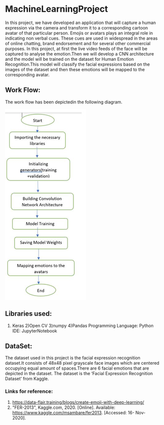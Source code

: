 # MachineLearningProject

In this project, we have developed an application that will capture a human expression via the camera and transform it to a corresponding cartoon avatar of that particular person. Emojis or avatars plays  an integral role in indicating non verbal cues. These cues are used in widespread in the areas of online chatting, brand endorsement and for several other commercial purposes. In this project, at first the live video feeds of the face will be captured to analyse the emotion.Then we will develop a CNN architecture and the model will be trained on the dataset for Human Emotion Recognition.This model will classify the facial expressions based on the images of the dataset and then these emotions will be mapped to the corresponding avatar.

## Work Flow:

The work flow has been depictedin the following diagram.

![workflow](workflow.JPG)

## Libraries used:
1) Keras
2)Open CV
3)numpy
4)Pandas
Programming Language: Python
IDE: JupyterNotebook

## DataSet:

The dataset used in this project is the facial expression recognition dataset.It consists of 48x48 pixel grayscale face images which are centered occupying equal amount of spaces.There are 6 facial emotions that are depicted in the dataset. The dataset is the ‘Facial Expression Recognition Dataset’ from Kaggle.



### Links for reference:

1) https://data-flair.training/blogs/create-emoji-with-deep-learning/
2) "FER-2013", Kaggle.com, 2020. [Online]. Available: https://www.kaggle.com/msambare/fer2013. [Accessed: 16- Nov- 2020].






